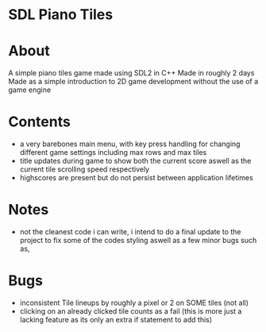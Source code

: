 # SDL Piano Tiles

# About
A simple piano tiles game made using SDL2 in C++
Made in roughly 2 days
Made as a simple introduction to 2D game development without the use of a game engine

# Contents
- a very barebones main menu, with key press handling for changing different game settings including max rows and max tiles
- title updates during game to show both the current score aswell as the current tile scrolling speed respectively
- highscores are present but do not persist between application lifetimes

# Notes
- not the cleanest code i can write, i intend to do a final update to the project to fix some of the codes styling aswell as a few minor bugs such as,

# Bugs
- inconsistent Tile lineups by roughly a pixel or 2 on SOME tiles (not all)
- clicking on an already clicked tile counts as a fail (this is more just a lacking feature as its only an extra if statement to add this)
